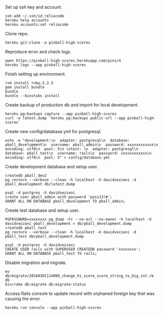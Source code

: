 Set up ssh key and account.

```
ssh-add ~/.ssh/id_reliacode
heroku help accounts
heroku accounts:set reliacode
```

Clone repo.

```
heroku git:clone -a pinball-high-scores
```

Reproduce error and check logs.

```
open https://pinball-high-scores.herokuapp.com/pins/4
heroku logs --app pinball-high-scores
```

Finish setting up environment.

```
rvm install ruby-2.2.3
gem install bundle
bundle
bundle --binstubs install
```

Create backup of production db and import for local development.

```
heroku pg:backups capture --app pinball-high-scores
curl -o latest.dump `heroku pg:backups public-url --app pinball-high-scores`
```

Create new config/database.yml for postgresql.

```
echo -e "development:\n  adapter: postgresql\n  database: pball_development\n  username: pball_admin\n  password: xxxxxxxxxxxx\n  encoding: utf8\n  pool: 5\n \ntest: \n  adapter: postgresql\n  database: pball_test\n  username: rails\n  password: xxxxxxxxxxxx\n  encoding: utf8\n  pool: 5" > config/database.yml
```

Create development database and setup user.

```
createdb pball_dev2
pg_restore --verbose --clean -h localhost -U davidvezzani -d pball_development db/latest.dump

psql -d postgres -U davidvezzani
create user pball_admin with password 'pass13!#';
GRANT ALL ON DATABASE pball_development TO pball_admin; 
```

Create test database and setup user.

```
PGPASSWORD=xxxxxxxx pg_dump -Fc --no-acl --no-owner -h localhost -U davidvezzani pball_development > db/pball_development.dump
createdb pball_test
pg_restore --verbose --clean -h localhost -U davidvezzani -d pball_test db/pball_development.dump

psql -d postgres -U davidvezzani
CREATE USER rails with SUPERUSER CREATEDB password 'xxxxxxxx';
GRANT ALL ON DATABASE pball_test TO rails; 
```

Disable migration and migrate.

```
mv db/migrate/20160301114000_change_hi_score_score_string_to_big_int.rb db
bin/rake db:migrate db:migrate:status
```

Access Rails console to update record with orphaned foreign key that was causing the error.

```
heroku run console --app pinball-high-scores
```


